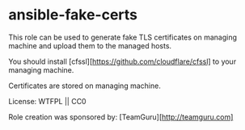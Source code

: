 # ansible-fake-certs

This role can be used to generate fake TLS certificates on managing
machine and upload them to the managed hosts.

You should install [cfssl][https://github.com/cloudflare/cfssl] to your 
managing machine.

Certificates are stored on managing machine.

License: WTFPL || CC0

Role creation was sponsored by: [TeamGuru][http://teamguru.com]
